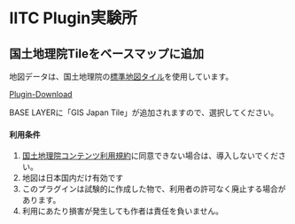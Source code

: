 # IITC Plugin実験所

## 国土地理院Tileをベースマップに追加
地図データは、国土地理院の[標準地図タイル](http://maps.gsi.go.jp/development/ichiran.html#std)を使用しています。

[Plugin-Download](https://raw.githubusercontent.com/NightHackzz/IITC-Plugin/master/basemap-gis-cyber-japan.user.js)

BASE LAYERに「GIS Japan Tile」が追加されますので、選択してください。

#### 利用条件
1. [国土地理院コンテンツ利用規約](http://www.gsi.go.jp/kikakuchousei/kikakuchousei40182.html)に同意できない場合は、導入しないでください。
2. 地図は日本国内だけ有効です
3. このプラグインは試験的に作成した物で、利用者の許可なく廃止する場合があります。
4. 利用にあたり損害が発生しても作者は責任を負いません。

